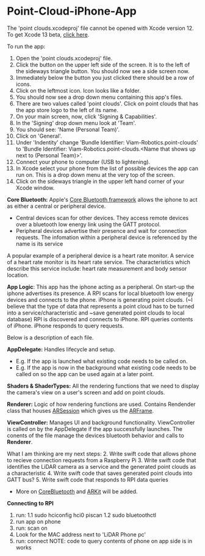 # Point-Cloud-iPhone-App

The 'point clouds.xcodeproj' file cannot be opened with Xcode version 12.
To get Xcode 13 beta, [click here](https://developer.apple.com/xcode/).

To run the app:
1. Open the 'point clouds.xcodeproj' file.
2. Click the button on the upper left side of the screen. It is to the left of the sideways triangle button. You should now see a side screen now.
3. Immediately below the button you just clicked there should be a row of icons.
4. Click on the leftmost icon. Icon looks like a folder.
5. You should now see a drop down menu containing this app's files.
6. There are two values called 'point clouds'. Click on point clouds that has the app store logo to the left of its name.
7. On your main screen, now, click 'Signing & Capabilities'.
8. In the 'Signing' drop down menu look at 'Team'.
9. You should see: 'Name (Personal Team)'.
10. Click on 'General'.
11. Under 'Indentity' change 'Bundle Identifier: Viam-Robotics.point-clouds' to 'Bundle Identifier: Viam-Robotics.point-clouds.<Name that shows up next to (Personal Team)>'.
12. Connect your phone to computer (USB to lightening).
13. In Xcode select your phone from the list of possible devices the app can run on. This is a drop down menu at the very top of the screen.
14. Click on the sideways triangle in the upper left hand corner of your Xcode window.


**Core Bluetooth:**
Apple's [Core Bluetooth framework](https://developer.apple.com/documentation/corebluetooth) allows the iphone to act as either a central or peripheral device.
- Central devices scan for other devices. They access remote devices over a bluetooth low energy link using the GATT protocol.
- Peripheral devices advertise their presence and wait for connection requests. The infomation within a peripheral device is referenced by the name is its service

A popular example of a peripheral device is a heart rate monitor.
A service of a heart rate monitor is its heart rate service.
The characteristics which describe this service include: heart rate measurement and body sensor location.

**App Logic**:
This app has the iphone acting as a peripheral. On start-up the iphone advertises its presence. A RPI scans for local bluetooth low energy devices and connects to the phone. iPhone is generating point clouds. (~I believe that the type of data that represents a point cloud has to be turned into a service/characteristic and ~save generated point clouds to local database) RPI is discovered and connects to iPhone. RPI queries contents of iPhone. iPhone responds to query requests.



Below is a description of each file.

**AppDelegate:** Handles lifecycle and setup.
- E.g. If the app is launched what existing code needs to be called on.
- E.g. If the app is now in the background what existing code needs to be called on so the app can be used again at a later point.

**Shaders & ShaderTypes:** All the rendering functions that we need to display the camera's view on a user's screen and add on point clouds.

**Renderer:** Logic of how rendering functions are used. Contains Rendender class that houses [ARSession](https://developer.apple.com/documentation/arkit/arsession) which gives us the [ARFrame](https://developer.apple.com/documentation/arkit/arframe).


**ViewController:** Manages UI and background functionality. ViewController is called on by the AppDelegate if the app successfully launches. The conents of the file manage the devices bluetooth behavior and calls to **Renderer**.

What I am thinking are my next steps:
2. Write swift code that allows phone to recieve connection requests from a Raspberry Pi
3. Write swift code that identifies the LiDAR camera as a service and the generated point clouds as a characteristic
4. Write swift code that saves generated point clouds into GATT bus?
5. Write swift code that responds to RPI data queries


* More on [CoreBluetooth](https://developer.apple.com/documentation/corebluetooth) and [ARKit](https://developer.apple.com/documentation/arkit/) will be added.

**Connecting to RPI**
1. run:
1.1 sudo hciconfig hci0 piscan
1.2 sudo bluetoothctl
2. run app on phone
3. run: scan on
4. Look for the MAC address next to 'LiDAR Phone pc'
5. run: connect <MAC address>
NOTE: code to query contents of phone on app side is in works
